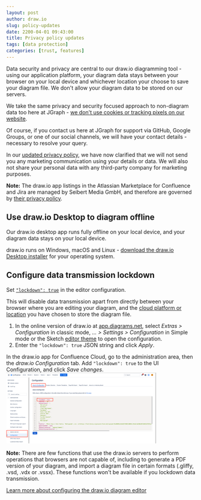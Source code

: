 ```yaml
---
layout: post
author: draw.io
slug: policy-updates
date: 2200-04-01 09:43:00
title: Privacy policy updates
tags: [data protection]
categories: [trust, features]
---
```


Data security and privacy are central to our draw.io diagramming tool - using our application platform, your diagram data stays between your browser on your local device and whichever location your choose to save your diagram file. We don't allow your diagram data to be stored on our servers. 

We take the same privacy and security focused approach to non-diagram data too here at JGraph - [we don't use cookies or tracking pixels on our website](/blog/data-protection.html). 

Of course, if you contact us here at JGraph for support via GitHub, Google Groups, or one of our social channels, we will have your contact details - necessary to resolve your query. 

In our [updated privacy policy](https://github.com/jgraph/security-privacy-legal/blob/dev/Privacy/jgraph-privacy-policy.md), we have now clarified that we will not send you any marketing communication using your details or data. We will also not share your personal data with any third-party company for marketing purposes. 

**Note:** The draw.io app listings in the Atlassian Marketplace for Confluence and Jira are managed by Seibert Media GmbH, and therefore are governed by [their privacy policy](http://seibert.biz/dataprivacy).

## Use draw.io Desktop to diagram offline

Our draw.io desktop app runs fully offline on your local device, and your diagram data stays on your local device. 

draw.io runs on Windows, macOS and Linux - [download the draw.io Desktop installer](https://get.diagrams.net/) for your operating system.

## Configure data transmission lockdown

Set [``"lockdown": true``](/blog/data-governance-lockdown.html) in the editor configuration.

This will disable data transmission apart from directly between your browser where you are editing your diagram, and the [cloud platform or location](/doc/faq/storage-location-select.html) you have chosen to store the diagram file. 

1. In the online version of draw.io at [app.diagrams.net](https://app.diagrams.net), select _Extras > Configuration_ in classic mode, _... > Settings > Configuration_ in Simple mode or the Sketch [editor theme](/doc/faq/editor-theme-change.html) to open the configuration.
2. Enter the ``"lockdown": true`` JSON string and click _Apply_.

In the draw.io app for Confluence Cloud, go to the administration area, then the _draw.io Configuration_ tab. Add ``"lockdown": true`` to the UI Configuration, and click _Save changes_.
<br /><img src="/assets/img/blog/drawio-confluence-lockdown-config.png" style="width=100%;max-width:400px;height:auto;" alt="Configure draw.io for Confluence Cloud to lock down your diagram data to match your Atlassian data residency settings">

**Note:** There are few functions that use the draw.io servers to perform operations that browsers are not capable of, including to generate a PDF version of your diagram, and import a diagram file in certain formats (.gliffy, .vsd, .vdx or .vssx). These functions won't be available if you lockdown data transmission.

[Learn more about configuring the draw.io diagram editor](/doc/faq/configure-diagram-editor.html)
